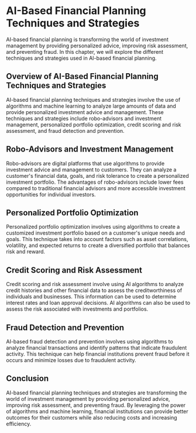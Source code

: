 AI-Based Financial Planning Techniques and Strategies
=====================================================

AI-based financial planning is transforming the world of investment management by providing personalized advice, improving risk assessment, and preventing fraud. In this chapter, we will explore the different techniques and strategies used in AI-based financial planning.

Overview of AI-Based Financial Planning Techniques and Strategies
-----------------------------------------------------------------

AI-based financial planning techniques and strategies involve the use of algorithms and machine learning to analyze large amounts of data and provide personalized investment advice and management. These techniques and strategies include robo-advisors and investment management, personalized portfolio optimization, credit scoring and risk assessment, and fraud detection and prevention.

Robo-Advisors and Investment Management
---------------------------------------

Robo-advisors are digital platforms that use algorithms to provide investment advice and management to customers. They can analyze a customer's financial data, goals, and risk tolerance to create a personalized investment portfolio. The advantages of robo-advisors include lower fees compared to traditional financial advisors and more accessible investment opportunities for individual investors.

Personalized Portfolio Optimization
-----------------------------------

Personalized portfolio optimization involves using algorithms to create a customized investment portfolio based on a customer's unique needs and goals. This technique takes into account factors such as asset correlations, volatility, and expected returns to create a diversified portfolio that balances risk and reward.

Credit Scoring and Risk Assessment
----------------------------------

Credit scoring and risk assessment involve using AI algorithms to analyze credit histories and other financial data to assess the creditworthiness of individuals and businesses. This information can be used to determine interest rates and loan approval decisions. AI algorithms can also be used to assess the risk associated with investments and portfolios.

Fraud Detection and Prevention
------------------------------

AI-based fraud detection and prevention involves using algorithms to analyze financial transactions and identify patterns that indicate fraudulent activity. This technique can help financial institutions prevent fraud before it occurs and minimize losses due to fraudulent activity.

Conclusion
----------

AI-based financial planning techniques and strategies are transforming the world of investment management by providing personalized advice, improving risk assessment, and preventing fraud. By leveraging the power of algorithms and machine learning, financial institutions can provide better outcomes for their customers while also reducing costs and increasing efficiency.

